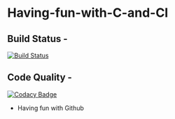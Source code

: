 # Having-fun-with-C-and-CI
## Build Status -
[![Build Status](https://travis-ci.org/regnick95/Having-fun-with-C-and-CI.svg?branch=master)](https://travis-ci.org/regnick95/Having-fun-with-C-and-CI)

## Code Quality -
[![Codacy Badge](https://app.codacy.com/project/badge/Grade/e934b8fd720d46dba5ffa9d9fc529530)](https://www.codacy.com/manual/regnick95/Having-fun-with-C-and-CI?utm_source=github.com&amp;utm_medium=referral&amp;utm_content=regnick95/Having-fun-with-C-and-CI&amp;utm_campaign=Badge_Grade)

-   Having fun with Github
